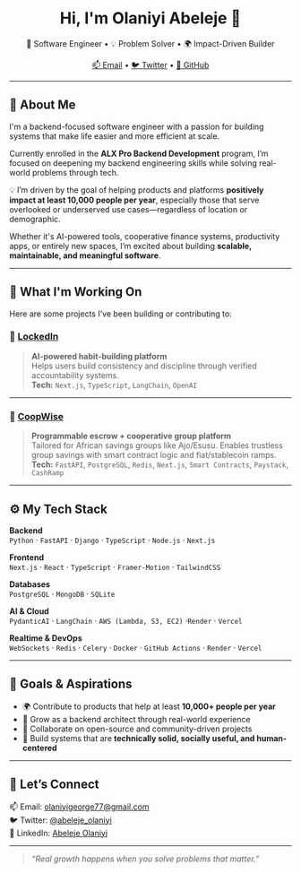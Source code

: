 <!-- GitHub Profile README.md -->

<h1 align="center">Hi, I'm Olaniyi Abeleje 👋</h1>
<p align="center">
  🚀 Software Engineer • 💡 Problem Solver • 🌍 Impact-Driven Builder
</p>
<p align="center">
  <a href="mailto:olaniyigeorge77@gmail.com">📫 Email</a> •
  <a href="https://twitter.com/abeleje_olaniyi">🐦 Twitter</a> •
  <a href="https://github.com/olaniyigeorge">🐙 GitHub</a>
</p>

---

## 🧭 About Me

I'm a backend-focused software engineer with a passion for building systems that make life easier and more efficient at scale.

Currently enrolled in the **ALX Pro Backend Development** program, I’m focused on deepening my backend engineering skills while solving real-world problems through tech.

💡 I’m driven by the goal of helping products and platforms **positively impact at least 10,000 people per year**, especially those that serve overlooked or underserved use cases—regardless of location or demographic.

Whether it's AI-powered tools, cooperative finance systems, productivity apps, or entirely new spaces, I’m excited about building **scalable, maintainable, and meaningful software**.

---

## 🔭 What I'm Working On

Here are some projects I’ve been building or contributing to:

### 🔐 [LockedIn](https://github.com/olaniyigeorge/lockedin)
> **AI-powered habit-building platform**  
Helps users build consistency and discipline through verified accountability systems.  
**Tech:** `Next.js`, `TypeScript`, `LangChain`, `OpenAI`

---

### 🏦 [CoopWise](https://github.com/olaniyigeorge/coopwise)
> **Programmable escrow + cooperative group platform**  
Tailored for African savings groups like Ajo/Esusu. Enables trustless group savings with smart contract logic and fiat/stablecoin ramps.  
**Tech:** `FastAPI`, `PostgreSQL`, `Redis`, `Next.js`, `Smart Contracts`, `Paystack`, `CashRamp`

---

## ⚙️ My Tech Stack

**Backend**  
`Python` · `FastAPI` · `Django` · `TypeScript` · `Node.js` · `Next.js`

**Frontend**  
`Next.js` · `React` · `TypeScript` · `Framer-Motion` · `TailwindCSS`  

**Databases**  
`PostgreSQL` · `MongoDB` · `SQLite`

**AI & Cloud**  
`PydanticAI` · `LangChain` · `AWS (Lambda, S3, EC2)` ·`Render` · `Vercel`

**Realtime & DevOps**  
`WebSockets` · `Redis` · `Celery` · `Docker` · `GitHub Actions` · `Render` · `Vercel`

---

## 🎯 Goals & Aspirations

- 🌍 Contribute to products that help at least **10,000+ people per year**
- 🧠 Grow as a backend architect through real-world experience
- 🤝 Collaborate on open-source and community-driven projects
- 🧱 Build systems that are **technically solid, socially useful, and human-centered**

---

## 🤝 Let’s Connect

📫 Email: [olaniyigeorge77@gmail.com](mailto:olaniyigeorge77@gmail.com)  
🐦 Twitter: [@abeleje_olaniyi](https://twitter.com/abeleje_olaniyi)  
🔗 LinkedIn: [Abeleje Olaniyi](https://www.linkedin.com/in/abeleje-olaniyi/)

---

> _“Real growth happens when you solve problems that matter.”_
